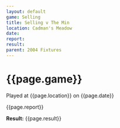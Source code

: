 ```yaml
---
layout: default
game: Selling
title: Selling v The Min
location: Cadman's Meadow
date: 
report: 
result: 
parent: 2004 Fixtures
---
```


# {{page.game}}

Played at {{page.location}} on {{page.date}}

{{page.report}}

**Result:** {{page.result}}
